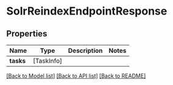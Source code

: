 # SolrReindexEndpointResponse

## Properties

Name | Type | Description | Notes
------------ | ------------- | ------------- | -------------
**tasks** | [TaskInfo] |  | 

[[Back to Model list]](../#documentation-for-models) [[Back to API list]](../#documentation-for-api-endpoints) [[Back to README]](../)


